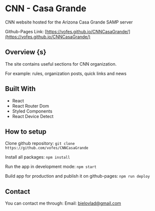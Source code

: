 # CNN - Casa Grande

CNN website hosted for the Arizona Casa Grande SAMP server

Github-Pages Link: [https://vofes.github.io/CNNCasaGrande/](https://vofes.github.io/CNNCasaGrande/)

## Overview {s}

The site contains useful sections for CNN organization.

For example: rules, organization posts, quick links and news

## Built With

* React
* React Router Dom
* Styled Components
* React Device Detect

## How to setup

Clone github repository: ``git clone https://github.com/vofes/CNNCasaGrande``

Install all packages: ``npm install``

Run the app in development mode: ``npm start``

Build app for production and publish it on github-pages: ``npm run deploy``

## Contact

You can contact me through: Email: bielovlad@gmail.com
